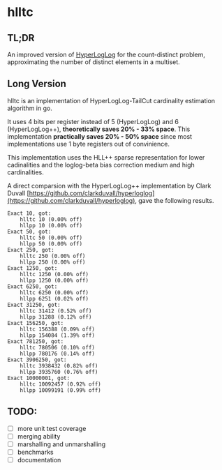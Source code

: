 # hlltc
## TL;DR
An improved version of [HyperLogLog](https://en.wikipedia.org/wiki/HyperLogLog) for the count-distinct problem, approximating the number of distinct elements in a multiset.

## Long Version
hlltc is an implementation of HyperLogLog-TailCut cardinality estimation algorithm in go.

It uses 4 bits per register instead of 5 (HyperLogLog) and 6 (HyperLogLog++), **theoretically saves 20% - 33% space**.
This implementation **practically saves 20% - 50% space** since most implementations use 1 byte registers out of convinience.

This implementation uses the HLL++ sparse representation for lower cadinalities and the loglog-beta bias correction medium and high cardinalities.

A direct comparsion with the HyperLogLog++ implementation by Clark Duvall [https://github.com/clarkduvall/hyperloglog](https://github.com/clarkduvall/hyperloglog), gave the following results.

```
Exact 10, got:
	hlltc 10 (0.00% off)
	hllpp 10 (0.00% off)
Exact 50, got:
	hlltc 50 (0.00% off)
	hllpp 50 (0.00% off)
Exact 250, got:
	hlltc 250 (0.00% off)
	hllpp 250 (0.00% off)
Exact 1250, got:
	hlltc 1250 (0.00% off)
	hllpp 1250 (0.00% off)
Exact 6250, got:
	hlltc 6250 (0.00% off)
	hllpp 6251 (0.02% off)
Exact 31250, got:
	hlltc 31412 (0.52% off)
	hllpp 31288 (0.12% off)
Exact 156250, got:
	hlltc 156388 (0.09% off)
	hllpp 154084 (1.39% off)
Exact 781250, got:
	hlltc 780506 (0.10% off)
	hllpp 780176 (0.14% off)
Exact 3906250, got:
	hlltc 3938432 (0.82% off)
	hllpp 3935760 (0.76% off)
Exact 10000001, got:
	hlltc 10092457 (0.92% off)
	hllpp 10099191 (0.99% off)
```

## TODO:
* [ ] more unit test coverage
* [ ] merging ability 
* [ ] marshalling and unmarshalling
* [ ] benchmarks
* [ ] documentation
